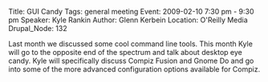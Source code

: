 Title: GUI Candy
Tags: general meeting
Event: 2009-02-10 7:30 pm - 9:30 pm
Speaker: Kyle Rankin
Author: Glenn Kerbein
Location: O'Reilly Media
Drupal_Node: 132

Last month we discussed some cool command line tools. This month Kyle will go to the opposite end of the spectrum and talk about desktop eye candy. Kyle will specifically discuss Compiz Fusion and Gnome Do and go into some of the more advanced configuration options available for Compiz.
